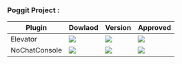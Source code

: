 ### Poggit Project : 

| Plugin | Dowlaod | Version | Approved |
| ------ | ------ | ------ | ------ |
| Elevator | [![](https://poggit.pmmp.io/shield.dl.total/CustomElevator)](https://poggit.pmmp.io/p/CustomElevator) |  [![](https://poggit.pmmp.io/shield.api/CustomElevator)](https://poggit.pmmp.io/p/CustomElevator) | [![](https://poggit.pmmp.io/shield.state/CustomElevator)](https://poggit.pmmp.io/p/CustomElevator) |
| NoChatConsole | [![](https://poggit.pmmp.io/shield.dl.total/noChatConsole)](https://poggit.pmmp.io/p/noChatConsole) |[![](https://poggit.pmmp.io/shield.api/noChatConsole)](https://poggit.pmmp.io/p/noChatConsole) |[![](https://poggit.pmmp.io/shield.state/CustomElevator)](https://poggit.pmmp.io/p/CustomElevator) | 




